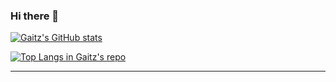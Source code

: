 ### Hi there 👋

[![Gaitz's GitHub stats](https://github-readme-stats.vercel.app/api?username=gaitz&count_private=true&show_icons=true&theme=shades-of-purple)](https://github.com/anuraghazra/github-readme-stats)

[![Top Langs in Gaitz's repo](https://github-readme-stats.vercel.app/api/top-langs/?username=gaitz&layout=compact&theme=nightowl)](https://github.com/anuraghazra/github-readme-stats)

-----
